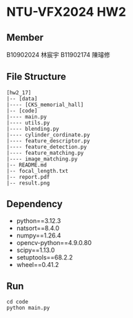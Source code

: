 # NTU-VFX2024 HW2

## Member
B10902024 林宸宇
B11902174 陳璿修

## File Structure
```
[hw2_17]
|-- [data]
|---- [CKS_memorial_hall]
|-- [code]
|---- main.py
|---- utils.py
|---- blending.py
|---- cylinder_cordinate.py
|---- feature_descriptor.py
|---- feature_detection.py
|---- feature_matching.py
|---- image_matching.py
|-- README.md
|-- focal_length.txt
|-- report.pdf
|-- result.png
```

## Dependency
- python==3.12.3
- natsort==8.4.0
- numpy==1.26.4
- opencv-python==4.9.0.80
- scipy==1.13.0
- setuptools==68.2.2
- wheel==0.41.2

## Run
```
cd code
python main.py
```